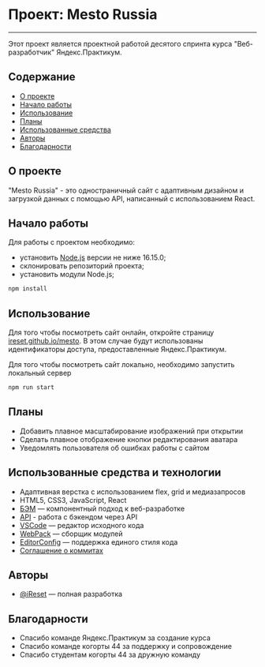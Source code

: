 # Проект: Mesto Russia

---

Этот проект является проектной работой десятого спринта курса "Веб-разработчик" Яндекс.Практикум.

## Содержание

- [О проекте](#about)
- [Начало работы](#getting_started)
- [Использование](#usage)
- [Планы](../TODO.md)
- [Использованные средства](#built_using)
- [Авторы](#authors)
- [Благодарности](#acknowledgement)

## О проекте<div id="about"></div>

"Mesto Russia" - это одностраничный сайт с адаптивным дизайном и загрузкой данных с помощью API, написанный с использованием React.

## Начало работы<div id="getting_started"></div>

Для работы с проектом необходимо:

- установить [Node.js](https://nodejs.org/en/download/) версии не ниже 16.15.0;
- склонировать репозиторий проекта;
- установить модули Node.js;

``` sh
npm install
```

## Использование<div id="usage"></div>

Для того чтобы посмотреть сайт онлайн, откройте страницу [ireset.github.io/mesto](https://ireset.github.io/mesto/). В этом случае будут использованы идентификаторы доступа, предоставленные Яндекс.Практикум.

Для того чтобы посмотреть сайт локально, необходимо запустить локальный сервер

``` sh
npm run start
```

## Планы

- Добавить плавное масштабирование изображений при открытии
- Сделать плавное отображение кнопки редактирования аватара
- Уведомлять пользователя об ошибках работы с сайтом

## Использованные средства и технологии<div id="built_using"></div>

- Адаптивная верстка с использованием flex, grid и медиазапросов
- HTML5, CSS3, JavaScript, React
- [БЭМ](https://ru.bem.info/) — компонентный подход к веб-разработке
- [API](https://developer.mozilla.org/ru/docs/Web/API) - работа с бэкендом через API
- [VSCode](https://code.visualstudio.com/) — редактор исходного кода
- [WebPack](https://webpack.js.org/) — сборщик модулей
- [EditorConfig](https://editorconfig.org/) — поддержка единого стиля кода
- [Соглашение о коммитах](https://www.conventionalcommits.org/ru/v1.0.0/)

## Авторы<div id="authors"></div>

- [@iReset](https://github.com/iReset) — полная разработка

## Благодарности<div id="acknowledgement"></div>

- Спасибо команде Яндекс.Практикум за создание курса
- Спасибо команде когорты 44 за поддержку и сопровождение
- Спасибо студентам когорты 44 за дружную команду
